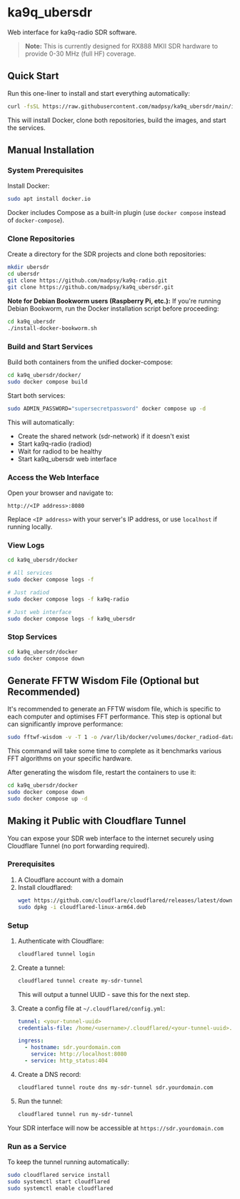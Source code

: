 # ka9q_ubersdr

Web interface for ka9q-radio SDR software.

> **Note:** This is currently designed for RX888 MKII SDR hardware to provide 0-30 MHz (full HF) coverage.

## Quick Start

Run this one-liner to install and start everything automatically:

```bash
curl -fsSL https://raw.githubusercontent.com/madpsy/ka9q_ubersdr/main/install.sh | bash
```

This will install Docker, clone both repositories, build the images, and start the services.

## Manual Installation

### System Prerequisites

Install Docker:
```bash
sudo apt install docker.io
```

Docker includes Compose as a built-in plugin (use `docker compose` instead of `docker-compose`).

### Clone Repositories

Create a directory for the SDR projects and clone both repositories:
```bash
mkdir ubersdr
cd ubersdr
git clone https://github.com/madpsy/ka9q-radio.git
git clone https://github.com/madpsy/ka9q_ubersdr.git
```

**Note for Debian Bookworm users (Raspberry Pi, etc.):** If you're running Debian Bookworm, run the Docker installation script before proceeding:
```bash
cd ka9q_ubersdr
./install-docker-bookworm.sh
```

### Build and Start Services

Build both containers from the unified docker-compose:
```bash
cd ka9q_ubersdr/docker/
sudo docker compose build
```

Start both services:
```bash
sudo ADMIN_PASSWORD="supersecretpassword" docker compose up -d
```

This will automatically:
- Create the shared network (sdr-network) if it doesn't exist
- Start ka9q-radio (radiod)
- Wait for radiod to be healthy
- Start ka9q_ubersdr web interface

### Access the Web Interface

Open your browser and navigate to:
```
http://<IP address>:8080
```

Replace `<IP address>` with your server's IP address, or use `localhost` if running locally.

### View Logs

```bash
cd ka9q_ubersdr/docker

# All services
sudo docker compose logs -f

# Just radiod
sudo docker compose logs -f ka9q-radio

# Just web interface
sudo docker compose logs -f ka9q_ubersdr
```

### Stop Services

```bash
cd ka9q_ubersdr/docker
sudo docker compose down
```
## Generate FFTW Wisdom File (Optional but Recommended)

It's recommended to generate an FFTW wisdom file, which is specific to each computer and optimises FFT performance. This step is optional but can significantly improve performance:

```bash
sudo fftwf-wisdom -v -T 1 -o /var/lib/docker/volumes/docker_radiod-data/_data/wisdom rof500000 cof36480 cob1920 cob1200 cob960 cob800 cob600 cob480 cob320 cob300 cob200 cob160
```

This command will take some time to complete as it benchmarks various FFT algorithms on your specific hardware.

After generating the wisdom file, restart the containers to use it:

```bash
cd ka9q_ubersdr/docker
sudo docker compose down
sudo docker compose up -d
```


## Making it Public with Cloudflare Tunnel

You can expose your SDR web interface to the internet securely using Cloudflare Tunnel (no port forwarding required).

### Prerequisites

1. A Cloudflare account with a domain
2. Install cloudflared:
   ```bash
   wget https://github.com/cloudflare/cloudflared/releases/latest/download/cloudflared-linux-arm64.deb
   sudo dpkg -i cloudflared-linux-arm64.deb
   ```

### Setup

1. Authenticate with Cloudflare:
   ```bash
   cloudflared tunnel login
   ```

2. Create a tunnel:
   ```bash
   cloudflared tunnel create my-sdr-tunnel
   ```
   This will output a tunnel UUID - save this for the next step.

3. Create a config file at `~/.cloudflared/config.yml`:
   ```yaml
   tunnel: <your-tunnel-uuid>
   credentials-file: /home/<username>/.cloudflared/<your-tunnel-uuid>.json

   ingress:
     - hostname: sdr.yourdomain.com
       service: http://localhost:8080
     - service: http_status:404
   ```

4. Create a DNS record:
   ```bash
   cloudflared tunnel route dns my-sdr-tunnel sdr.yourdomain.com
   ```

5. Run the tunnel:
   ```bash
   cloudflared tunnel run my-sdr-tunnel
   ```

Your SDR interface will now be accessible at `https://sdr.yourdomain.com`

### Run as a Service

To keep the tunnel running automatically:
```bash
sudo cloudflared service install
sudo systemctl start cloudflared
sudo systemctl enable cloudflared
```
